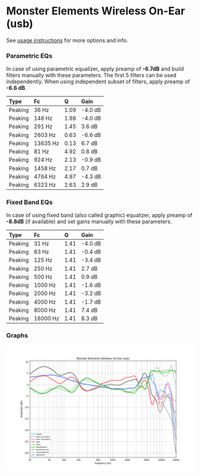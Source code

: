 # Monster Elements Wireless On-Ear (usb)
See [usage instructions](https://github.com/jaakkopasanen/AutoEq#usage) for more options and info.

### Parametric EQs
In case of using parametric equalizer, apply preamp of **-6.7dB** and build filters manually
with these parameters. The first 5 filters can be used independently.
When using independent subset of filters, apply preamp of **-6.6 dB**.

| Type    | Fc       |    Q | Gain    |
|:--------|:---------|:-----|:--------|
| Peaking | 36 Hz    | 1.09 | -4.0 dB |
| Peaking | 148 Hz   | 1.98 | -4.0 dB |
| Peaking | 291 Hz   | 1.45 | 3.6 dB  |
| Peaking | 2603 Hz  | 0.63 | -6.6 dB |
| Peaking | 13635 Hz | 0.13 | 6.7 dB  |
| Peaking | 81 Hz    | 4.92 | 0.8 dB  |
| Peaking | 924 Hz   | 2.13 | -0.9 dB |
| Peaking | 1458 Hz  | 2.17 | 0.7 dB  |
| Peaking | 4764 Hz  | 4.97 | -4.3 dB |
| Peaking | 6323 Hz  | 2.63 | 2.9 dB  |

### Fixed Band EQs
In case of using fixed band (also called graphic) equalizer, apply preamp of **-8.8dB**
(if available) and set gains manually with these parameters.

| Type    | Fc       |    Q | Gain    |
|:--------|:---------|:-----|:--------|
| Peaking | 31 Hz    | 1.41 | -4.0 dB |
| Peaking | 63 Hz    | 1.41 | -0.4 dB |
| Peaking | 125 Hz   | 1.41 | -3.4 dB |
| Peaking | 250 Hz   | 1.41 | 2.7 dB  |
| Peaking | 500 Hz   | 1.41 | 0.9 dB  |
| Peaking | 1000 Hz  | 1.41 | -1.6 dB |
| Peaking | 2000 Hz  | 1.41 | -3.2 dB |
| Peaking | 4000 Hz  | 1.41 | -1.7 dB |
| Peaking | 8000 Hz  | 1.41 | 7.4 dB  |
| Peaking | 16000 Hz | 1.41 | 8.3 dB  |

### Graphs
![](./Monster%20Elements%20Wireless%20On-Ear%20(usb).png)